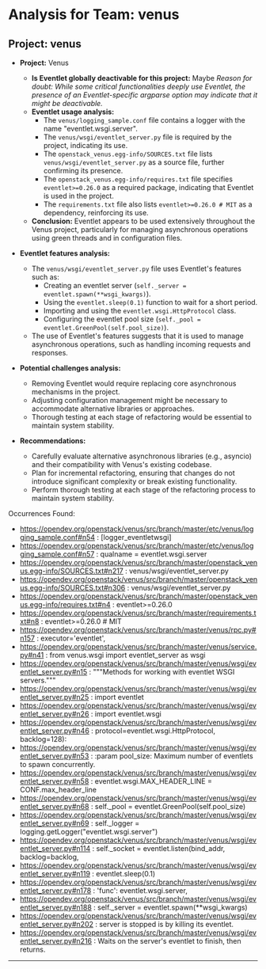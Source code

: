 # Analysis for Team: venus

## Project: venus
- **Project:** Venus
  - **Is Eventlet globally deactivable for this project:** Maybe
    *Reason for doubt: While some critical functionalities deeply use Eventlet, the presence of an Eventlet-specific argparse option may indicate that it might be deactivable.*
  - **Eventlet usage analysis:**
    * The `venus/logging_sample.conf` file contains a logger with the name "eventlet.wsgi.server".
    * The `venus/wsgi/eventlet_server.py` file is required by the project, indicating its use.
    * The `openstack_venus.egg-info/SOURCES.txt` file lists `venus/wsgi/eventlet_server.py` as a source file, further confirming its presence.
    * The `openstack_venus.egg-info/requires.txt` file specifies `eventlet>=0.26.0` as a required package, indicating that Eventlet is used in the project.
    * The `requirements.txt` file also lists `eventlet>=0.26.0 # MIT` as a dependency, reinforcing its use.
  - **Conclusion:** Eventlet appears to be used extensively throughout the Venus project, particularly for managing asynchronous operations using green threads and in configuration files.

- **Eventlet features analysis:**
    * The `venus/wsgi/eventlet_server.py` file uses Eventlet's features such as:
      + Creating an eventlet server (`self._server = eventlet.spawn(**wsgi_kwargs)`).
      + Using the `eventlet.sleep(0.1)` function to wait for a short period.
      + Importing and using the `eventlet.wsgi.HttpProtocol` class.
      + Configuring the eventlet pool size (`self._pool = eventlet.GreenPool(self.pool_size)`).
    * The use of Eventlet's features suggests that it is used to manage asynchronous operations, such as handling incoming requests and responses.

- **Potential challenges analysis:**
  * Removing Eventlet would require replacing core asynchronous mechanisms in the project.
  * Adjusting configuration management might be necessary to accommodate alternative libraries or approaches.
  * Thorough testing at each stage of refactoring would be essential to maintain system stability.

- **Recommendations:**
    * Carefully evaluate alternative asynchronous libraries (e.g., asyncio) and their compatibility with Venus's existing codebase.
    * Plan for incremental refactoring, ensuring that changes do not introduce significant complexity or break existing functionality.
    * Perform thorough testing at each stage of the refactoring process to maintain system stability.

Occurrences Found:
- https://opendev.org/openstack/venus/src/branch/master/etc/venus/logging_sample.conf#n54 : [logger_eventletwsgi]
- https://opendev.org/openstack/venus/src/branch/master/etc/venus/logging_sample.conf#n57 : qualname = eventlet.wsgi.server
- https://opendev.org/openstack/venus/src/branch/master/openstack_venus.egg-info/SOURCES.txt#n217 : venus/wsgi/eventlet_server.py
- https://opendev.org/openstack/venus/src/branch/master/openstack_venus.egg-info/SOURCES.txt#n306 : venus/wsgi/eventlet_server.py
- https://opendev.org/openstack/venus/src/branch/master/openstack_venus.egg-info/requires.txt#n4 : eventlet>=0.26.0
- https://opendev.org/openstack/venus/src/branch/master/requirements.txt#n8 : eventlet>=0.26.0 # MIT
- https://opendev.org/openstack/venus/src/branch/master/venus/rpc.py#n157 : executor='eventlet',
- https://opendev.org/openstack/venus/src/branch/master/venus/service.py#n41 : from venus.wsgi import eventlet_server as wsgi
- https://opendev.org/openstack/venus/src/branch/master/venus/wsgi/eventlet_server.py#n15 : """Methods for working with eventlet WSGI servers."""
- https://opendev.org/openstack/venus/src/branch/master/venus/wsgi/eventlet_server.py#n25 : import eventlet
- https://opendev.org/openstack/venus/src/branch/master/venus/wsgi/eventlet_server.py#n26 : import eventlet.wsgi
- https://opendev.org/openstack/venus/src/branch/master/venus/wsgi/eventlet_server.py#n46 : protocol=eventlet.wsgi.HttpProtocol, backlog=128):
- https://opendev.org/openstack/venus/src/branch/master/venus/wsgi/eventlet_server.py#n53 : :param pool_size: Maximum number of eventlets to spawn concurrently.
- https://opendev.org/openstack/venus/src/branch/master/venus/wsgi/eventlet_server.py#n58 : eventlet.wsgi.MAX_HEADER_LINE = CONF.max_header_line
- https://opendev.org/openstack/venus/src/branch/master/venus/wsgi/eventlet_server.py#n68 : self._pool = eventlet.GreenPool(self.pool_size)
- https://opendev.org/openstack/venus/src/branch/master/venus/wsgi/eventlet_server.py#n69 : self._logger = logging.getLogger("eventlet.wsgi.server")
- https://opendev.org/openstack/venus/src/branch/master/venus/wsgi/eventlet_server.py#n114 : self._socket = eventlet.listen(bind_addr, backlog=backlog,
- https://opendev.org/openstack/venus/src/branch/master/venus/wsgi/eventlet_server.py#n119 : eventlet.sleep(0.1)
- https://opendev.org/openstack/venus/src/branch/master/venus/wsgi/eventlet_server.py#n178 : 'func': eventlet.wsgi.server,
- https://opendev.org/openstack/venus/src/branch/master/venus/wsgi/eventlet_server.py#n188 : self._server = eventlet.spawn(**wsgi_kwargs)
- https://opendev.org/openstack/venus/src/branch/master/venus/wsgi/eventlet_server.py#n202 : server is stopped is by killing its eventlet.
- https://opendev.org/openstack/venus/src/branch/master/venus/wsgi/eventlet_server.py#n216 : Waits on the server's eventlet to finish, then returns.

***
